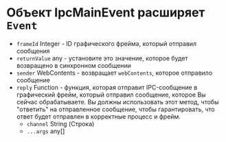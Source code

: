 # Объект IpcMainEvent расширяет `Event`

* `frameId` Integer - ID графического фрейма, который отправил сообщения
* `returnValue` any - установите это значение, которое будет возвращено в синхронном сообщении
* `sender` WebContents - возвращает `webContents`, которое отправило сообщение
* `reply` Function - функция, которая отправит IPC-сообщение в графический фрейм, который отправил сообщение, которое Вы сейчас обрабатываете.  Вы должны использовать этот метод, чтобы "ответить" на отправленное сообщение, чтобы гарантировать, что ответ будет отправлен в корректные процесс и фрейм.
  * `channel` String (Строка)
  * `...args` any[]
